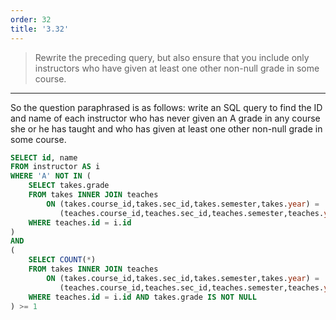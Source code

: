 ```yaml
---
order: 32
title: '3.32'
---
```

> Rewrite the preceding query, but also ensure that you include only instructors
> who have given at least one other non-null grade in some course. 

--------------------------------

So the question paraphrased is as follows: write an SQL query to find the ID and name 
of each instructor who has never given an A grade in any course she or 
he has taught and who has given at least one other non-null grade in some course.


```sql
SELECT id, name 
FROM instructor AS i
WHERE 'A' NOT IN (
    SELECT takes.grade
    FROM takes INNER JOIN teaches 
        ON (takes.course_id,takes.sec_id,takes.semester,takes.year) = 
           (teaches.course_id,teaches.sec_id,teaches.semester,teaches.year)
    WHERE teaches.id = i.id
) 
AND
(
    SELECT COUNT(*)
    FROM takes INNER JOIN teaches 
        ON (takes.course_id,takes.sec_id,takes.semester,takes.year) = 
           (teaches.course_id,teaches.sec_id,teaches.semester,teaches.year)
    WHERE teaches.id = i.id AND takes.grade IS NOT NULL    
) >= 1
```